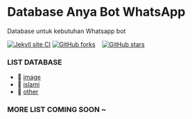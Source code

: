 # Database Anya Bot WhatsApp

Database untuk kebutuhan Whatsapp bot

[![Jekyll site CI](https://github.com/anyabotwa/database/actions/workflows/jekyll.yml/badge.svg?branch=main)](https://github.com/anyabotwa/database/actions/workflows/jekyll.yml)
[![GitHub forks](https://img.shields.io/github/forks/anyabotwa/database?style=social)](https://github.com/anyabotwa/database/network) &nbsp;&nbsp; [![GitHub stars](https://img.shields.io/github/stars/anyabotwa/database?style=social)](https://github.com/anyabotwa/database/stargazers)

### LIST DATABASE

* 📁 [image](https://github.com/anyabotwa/database/tree/main/image)
* 📁 [islami](https://github.com/anyabotwa/database/tree/main/islami)
* 📁 [other](https://github.com/anyabotwa/database/tree/main/other)

### MORE LIST COMING SOON ~ 
